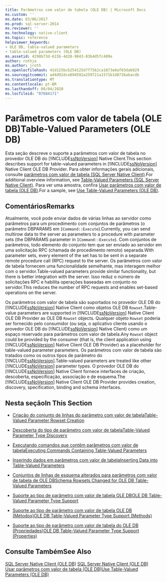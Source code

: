 ```yaml
---
title: Parâmetros com valor de tabela (OLE DB) | Microsoft Docs
ms.custom: ''
ms.date: 03/06/2017
ms.prod: sql-server-2014
ms.reviewer: ''
ms.technology: native-client
ms.topic: reference
helpviewer_keywords:
- OLE DB, table-valued parameters
- table-valued parameters (OLE DB)
ms.assetid: 4298b73d-615b-4d28-9843-03b4d5fc489e
author: rothja
ms.author: jroth
ms.openlocfilehash: 41d125bcb254125d7f7562ca1873e8af03dab929
ms.sourcegitcommit: ad4d92dce894592a259721a1571b1d8736abacdb
ms.translationtype: MT
ms.contentlocale: pt-BR
ms.lasthandoff: 08/04/2020
ms.locfileid: "87684171"
---
```

# <a name="table-valued-parameters-ole-db"></a><span data-ttu-id="2cb21-102">Parâmetros com valor de tabela (OLE DB)</span><span class="sxs-lookup"><span data-stu-id="2cb21-102">Table-Valued Parameters (OLE DB)</span></span>
  <span data-ttu-id="2cb21-103">Esta seção descreve o suporte a parâmetros com valor de tabela no provedor OLE DB do [!INCLUDE[ssNoVersion](../../includes/ssnoversion-md.md)] Native Client.</span><span class="sxs-lookup"><span data-stu-id="2cb21-103">This section describes support for table-valued parameters in [!INCLUDE[ssNoVersion](../../includes/ssnoversion-md.md)] Native Client OLE DB Provider.</span></span> <span data-ttu-id="2cb21-104">Para obter informações gerais adicionais, consulte [parâmetros com valor de tabela &#40;SQL Server Native Client&#41;](../native-client/features/table-valued-parameters-sql-server-native-client.md).</span><span class="sxs-lookup"><span data-stu-id="2cb21-104">For additional overview information, see [Table-Valued Parameters &#40;SQL Server Native Client&#41;](../native-client/features/table-valued-parameters-sql-server-native-client.md).</span></span> <span data-ttu-id="2cb21-105">Para ver uma amostra, confira [Usar parâmetros com valor de tabela &#40;OLE DB&#41;](../native-client-ole-db-how-to/use-table-valued-parameters-ole-db.md).</span><span class="sxs-lookup"><span data-stu-id="2cb21-105">For a sample, see [Use Table-Valued Parameters &#40;OLE DB&#41;](../native-client-ole-db-how-to/use-table-valued-parameters-ole-db.md).</span></span>  
  
## <a name="remarks"></a><span data-ttu-id="2cb21-106">Comentários</span><span class="sxs-lookup"><span data-stu-id="2cb21-106">Remarks</span></span>  
 <span data-ttu-id="2cb21-107">Atualmente, você pode enviar dados de várias linhas ao servidor como parâmetros para um procedimento com conjuntos de parâmetros (o parâmetro DBPARAMS em `ICommand::Execute`).</span><span class="sxs-lookup"><span data-stu-id="2cb21-107">Currently, you can send multirow data to the server as parameters to a procedure with parameter sets (the DBPARAMS parameter in `ICommand::Execute`).</span></span> <span data-ttu-id="2cb21-108">Com conjuntos de parâmetros, todo elemento do conjunto tem que ser enviado ao servidor em uma solicitação RPC (chamada de procedimento remoto) separada.</span><span class="sxs-lookup"><span data-stu-id="2cb21-108">With parameter sets, every element of the set has to be sent in a separate remote procedure call (RPC) request to the server.</span></span> <span data-ttu-id="2cb21-109">Os parâmetros com valor de tabela fornecem uma funcionalidade semelhante, mas interagem melhor com o servidor.</span><span class="sxs-lookup"><span data-stu-id="2cb21-109">Table-valued parameters provide similar functionality, but there is better integration with the server.</span></span> <span data-ttu-id="2cb21-110">Isso reduz o número de solicitações RPC e habilita operações baseadas em conjunto no servidor.</span><span class="sxs-lookup"><span data-stu-id="2cb21-110">This reduces the number of RPC requests and enables set-based operations on the server.</span></span>  
  
 <span data-ttu-id="2cb21-111">Os parâmetros com valor de tabela são suportados no provedor OLE DB do [!INCLUDE[ssNoVersion](../../includes/ssnoversion-md.md)] Native Client como objetos OLE DB `Rowset`.</span><span class="sxs-lookup"><span data-stu-id="2cb21-111">Table-value parameters are supported in [!INCLUDE[ssNoVersion](../../includes/ssnoversion-md.md)] Native Client OLE DB Provider as OLE DB `Rowset` objects.</span></span> <span data-ttu-id="2cb21-112">Qualquer objeto `Rowset` poderia ser fornecido pelo consumidor (ou seja, o aplicativo cliente usando o provedor OLE DB do [!INCLUDE[ssNoVersion](../../includes/ssnoversion-md.md)] Native Client) como um espaço reservado para parâmetros com valor de tabela.</span><span class="sxs-lookup"><span data-stu-id="2cb21-112">Any `Rowset` object could be provided by the consumer (that is, the client application using [!INCLUDE[ssNoVersion](../../includes/ssnoversion-md.md)] Native Client OLE DB Provider) as a placeholder for table-valued parameter parameters.</span></span> <span data-ttu-id="2cb21-113">Os parâmetros com valor de tabela são tratados como os outros tipos de parâmetro do [!INCLUDE[ssNoVersion](../../includes/ssnoversion-md.md)].</span><span class="sxs-lookup"><span data-stu-id="2cb21-113">Table-valued parameters are treated like other [!INCLUDE[ssNoVersion](../../includes/ssnoversion-md.md)] parameter types.</span></span> <span data-ttu-id="2cb21-114">O provedor OLE DB do [!INCLUDE[ssNoVersion](../../includes/ssnoversion-md.md)] Native Client fornece interfaces de criação, descoberta, especificação, associação e de esquema.</span><span class="sxs-lookup"><span data-stu-id="2cb21-114">The [!INCLUDE[ssNoVersion](../../includes/ssnoversion-md.md)] Native Client OLE DB Provider provides creation, discovery, specification, binding and schema interfaces.</span></span>  
  
## <a name="in-this-section"></a><span data-ttu-id="2cb21-115">Nesta seção</span><span class="sxs-lookup"><span data-stu-id="2cb21-115">In This Section</span></span>  
  
-   [<span data-ttu-id="2cb21-116">Criação do conjunto de linhas do parâmetro com valor de tabela</span><span class="sxs-lookup"><span data-stu-id="2cb21-116">Table-Valued Parameter Rowset Creation</span></span>](table-valued-parameter-rowset-creation.md)  
  
-   [<span data-ttu-id="2cb21-117">Descoberta do tipo de parâmetro com valor de tabela</span><span class="sxs-lookup"><span data-stu-id="2cb21-117">Table-Valued Parameter Type Discovery</span></span>](../../database-engine/dev-guide/table-valued-parameter-type-discovery.md)  
  
-   [<span data-ttu-id="2cb21-118">Executando comandos que contêm parâmetros com valor de tabela</span><span class="sxs-lookup"><span data-stu-id="2cb21-118">Executing Commands Containing Table-Valued Parameters</span></span>](executing-commands-containing-table-valued-parameters.md)  
  
-   [<span data-ttu-id="2cb21-119">Inserindo dados em parâmetros com valor de tabela</span><span class="sxs-lookup"><span data-stu-id="2cb21-119">Inserting Data into Table-Valued Parameters</span></span>](inserting-data-into-table-valued-parameters.md)  
  
-   [<span data-ttu-id="2cb21-120">Conjuntos de linhas de esquema alterados para parâmetros com valor de tabela de OLE DB</span><span class="sxs-lookup"><span data-stu-id="2cb21-120">Schema Rowsets Changed for OLE DB Table-Valued Parameters</span></span>](schema-rowsets-changed-for-ole-db-table-valued-parameters.md)  
  
-   [<span data-ttu-id="2cb21-121">Suporte ao tipo de parâmetro com valor de tabela OLE DB</span><span class="sxs-lookup"><span data-stu-id="2cb21-121">OLE DB Table-Valued Parameter Type Support</span></span>](ole-db-table-valued-parameter-type-support.md)  
  
-   [<span data-ttu-id="2cb21-122">Suporte ao tipo de parâmetro com valor de tabela OLE DB &#40;Métodos&#41;</span><span class="sxs-lookup"><span data-stu-id="2cb21-122">OLE DB Table-Valued Parameter Type Support &#40;Methods&#41;</span></span>](ole-db-table-valued-parameter-type-support-methods.md)  
  
-   [<span data-ttu-id="2cb21-123">Suporte ao tipo de parâmetro com valor de tabela do OLE DB &#40;Propriedades&#41;</span><span class="sxs-lookup"><span data-stu-id="2cb21-123">OLE DB Table-Valued Parameter Type Support &#40;Properties&#41;</span></span>](ole-db-table-valued-parameter-type-support-properties.md)  
  
## <a name="see-also"></a><span data-ttu-id="2cb21-124">Consulte Também</span><span class="sxs-lookup"><span data-stu-id="2cb21-124">See Also</span></span>  
 <span data-ttu-id="2cb21-125">[SQL Server Native Client &#40;OLE DB&#41;](../native-client/ole-db/sql-server-native-client-ole-db.md) </span><span class="sxs-lookup"><span data-stu-id="2cb21-125">[SQL Server Native Client &#40;OLE DB&#41;](../native-client/ole-db/sql-server-native-client-ole-db.md) </span></span>  
 [<span data-ttu-id="2cb21-126">Usar parâmetros com valor de tabela &#40;OLE DB&#41;</span><span class="sxs-lookup"><span data-stu-id="2cb21-126">Use Table-Valued Parameters &#40;OLE DB&#41;</span></span>](../native-client-ole-db-how-to/use-table-valued-parameters-ole-db.md)  
  
  
